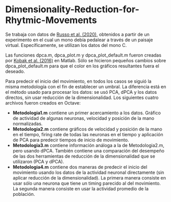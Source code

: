 # Dimensionality-Reduction-for-Rhytmic-Movements

Se trabaja con datos de [Russo et al. (2020)](https://github.com/aarusso/trajectory-divergence), obtenidos a partir de un experimento en el cual un mono debía pedalear a través de un paisaje virtual. Específicamente, se utilizan los datos del mono C.

Las funciones dpca.m, dpca_plot.m y dpca_plot_default.m fueron creadas por [Kobak et al. (2016)](https://elifesciences.org/articles/10989) en Matlab.
Sólo se hicieron pequeños cambios sobre dpca_plot_default.m para que el color en los gráficos resultantes fuera el deseado.

Para predecir el inicio del movimiento, en todos los casos se siguió la misma metodología con el fin de establecer un umbral. La diferencia está en el método usado para procesar los datos: se usó PCA, dPCA y los datos directos, sin usar reducción de la dimensionalidad. Los siguientes cuatro archivos fueron creados en Octave:

* **Metodologia1.m** contiene un primer acercamiento a los datos. Gráfico de actividad de algunas neuronas, velocidad y posición de la mano normalizadas.
* **Metodologia2.m** contiene gráficos de velocidad y posición de la mano en el tiempo, firing rate de todas las neuronas en el tiempo y aplicación de PCA para predecir tiempos de inicio de movimiento.
* **Metodologia3.m** contiene información análoga a la de Metodologia2.m, pero usando dPCA. También contiene una comparación del desempeño de las dos herramientas de reducción de la dimensionalidad que se utilizaron (PCA y dPCA).
* **Metodologia4.m** contiene dos maneras de predecir el inicio del movimiento usando los datos de la actividad neuronal directamente (sin aplicar reducción de la dimensionalidad). La primera manera consiste en usar sólo una neurona que tiene un timing parecido al del movimiento. La segunda manera consiste en usar la actividad promedio de la población.
